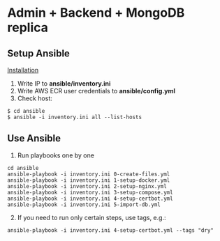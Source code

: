# Admin + Backend + MongoDB replica

## Setup Ansible

[Installation](https://docs.ansible.com/ansible/latest/installation_guide/intro_installation.html)

1. Write IP to **ansible/inventory.ini**
2. Write AWS ECR user credentials to **ansible/config.yml**
3. Check host:
```
$ cd ansible
$ ansible -i inventory.ini all --list-hosts
```


## Use Ansible

1. Run playbooks one by one 
```
cd ansible
ansible-playbook -i inventory.ini 0-create-files.yml
ansible-playbook -i inventory.ini 1-setup-docker.yml
ansible-playbook -i inventory.ini 2-setup-nginx.yml
ansible-playbook -i inventory.ini 3-setup-compose.yml
ansible-playbook -i inventory.ini 4-setup-certbot.yml
ansible-playbook -i inventory.ini 5-import-db.yml
```

2. If you need to run only certain steps, use tags, e.g.:
```
ansible-playbook -i inventory.ini 4-setup-certbot.yml --tags "dry"
```
